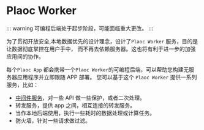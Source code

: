 # Plaoc Worker

::: warning
可编程后端处于起步阶段，可能面临重大更改。
:::

为了贯彻开放安全,本地数据优先的设计理念，设计了`Plaoc Worker` 服务，目的是让数据彻底掌控在用户手中，
而不再去依赖服务器。这也将有利于进一步的加强应用间的协作。

每个`Plaoc App` 都会携带一个`Plaoc Worker`的可编程后端，可以帮助您构建无服务器应用程序并立即跟随 APP 部署。
您可以基于这个 `Plaoc Worker` 提供一系列服务，比如：

- [中间件服务](./middleware.md)，对一些 API 做一些保护，或者二次处理。
- 转发服务，提供 app 之间，相互连接的转发服务。
- 当作本地后端使用，执行一些耗时的数据处理或计算任务。
- 防火墙，针对一些请求做过滤。
